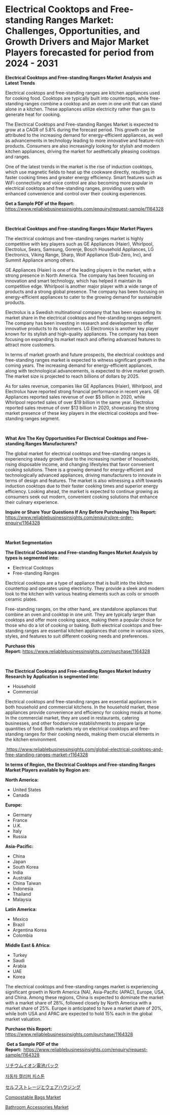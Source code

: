 <p><h1>Electrical Cooktops and Free-standing Ranges Market: Challenges, Opportunities, and Growth Drivers and Major Market Players forecasted for period from 2024 - 2031</h1></p><p><strong>Electrical Cooktops and Free-standing Ranges Market Analysis and Latest Trends</strong></p>
<p><p>Electrical cooktops and free-standing ranges are kitchen appliances used for cooking food. Cooktops are typically built into countertops, while free-standing ranges combine a cooktop and an oven in one unit that can stand alone in a kitchen. These appliances utilize electricity rather than gas to generate heat for cooking.</p><p>The Electrical Cooktops and Free-standing Ranges Market is expected to grow at a CAGR of 5.8% during the forecast period. This growth can be attributed to the increasing demand for energy-efficient appliances, as well as advancements in technology leading to more innovative and feature-rich products. Consumers are also increasingly looking for stylish and modern kitchen appliances, driving the market for aesthetically pleasing cooktops and ranges.</p><p>One of the latest trends in the market is the rise of induction cooktops, which use magnetic fields to heat up the cookware directly, resulting in faster cooking times and greater energy efficiency. Smart features such as WiFi connectivity and voice control are also becoming more popular in electrical cooktops and free-standing ranges, providing users with enhanced convenience and control over their cooking experiences.</p></p>
<p><strong>Get a Sample PDF of the Report:&nbsp;</strong> <a href="https://www.reliablebusinessinsights.com/enquiry/request-sample/1164328">https://www.reliablebusinessinsights.com/enquiry/request-sample/1164328</a></p>
<p>&nbsp;</p>
<p><strong>Electrical Cooktops and Free-standing Ranges Major Market Players</strong></p>
<p><p>The electrical cooktops and free-standing ranges market is highly competitive with key players such as GE Appliances (Haier), Whirlpool, Electrolux, Sears, Samsung, Gorenje, Bosch Household Appliances, LG Electronics, Viking Range, Sharp, Wolf Appliance (Sub-Zero, Inc), and Summit Appliance among others.</p><p>GE Appliances (Haier) is one of the leading players in the market, with a strong presence in North America. The company has been focusing on innovation and smart technology, which has helped it maintain its competitive edge. Whirlpool is another major player with a wide range of products and a strong global presence. The company has been focusing on energy-efficient appliances to cater to the growing demand for sustainable products.</p><p>Electrolux is a Swedish multinational company that has been expanding its market share in the electrical cooktops and free-standing ranges segment. The company has been investing in research and development to offer innovative products to its customers. LG Electronics is another key player known for its stylish and high-quality appliances. The company has been focusing on expanding its market reach and offering advanced features to attract more customers.</p><p>In terms of market growth and future prospects, the electrical cooktops and free-standing ranges market is expected to witness significant growth in the coming years. The increasing demand for energy-efficient appliances, along with technological advancements, is expected to drive market growth. The market size is projected to reach billions of dollars by 2025.</p><p>As for sales revenue, companies like GE Appliances (Haier), Whirlpool, and Electrolux have reported strong financial performance in recent years. GE Appliances reported sales revenue of over $5 billion in 2020, while Whirlpool reported sales of over $19 billion in the same year. Electrolux reported sales revenue of over $13 billion in 2020, showcasing the strong market presence of these key players in the electrical cooktops and free-standing ranges segment.</p></p>
<p>&nbsp;</p>
<p><strong>What Are The Key Opportunities For Electrical Cooktops and Free-standing Ranges Manufacturers?</strong></p>
<p><p>The global market for electrical cooktops and free-standing ranges is experiencing steady growth due to the increasing number of households, rising disposable income, and changing lifestyles that favor convenient cooking solutions. There is a growing demand for energy-efficient and technologically advanced appliances, driving manufacturers to innovate in terms of design and features. The market is also witnessing a shift towards induction cooktops due to their faster cooking times and superior energy efficiency. Looking ahead, the market is expected to continue growing as consumers seek out modern, convenient cooking solutions that enhance their culinary experience.</p></p>
<p><strong>Inquire or Share Your Questions If Any Before Purchasing This Report:</strong> <a href="https://www.reliablebusinessinsights.com/enquiry/pre-order-enquiry/1164328">https://www.reliablebusinessinsights.com/enquiry/pre-order-enquiry/1164328</a></p>
<p>&nbsp;</p>
<p><strong>Market Segmentation</strong></p>
<p><strong>The Electrical Cooktops and Free-standing Ranges Market Analysis by types is segmented into:</strong></p>
<p><ul><li>Electrical Cooktops</li><li>Free-standing Ranges</li></ul></p>
<p><p>Electrical cooktops are a type of appliance that is built into the kitchen countertop and operates using electricity. They provide a sleek and modern look to the kitchen with various heating elements such as coils or smooth ceramic plates.</p><p>Free-standing ranges, on the other hand, are standalone appliances that combine an oven and cooktop in one unit. They are typically larger than cooktops and offer more cooking space, making them a popular choice for those who do a lot of cooking or baking. Both electrical cooktops and free-standing ranges are essential kitchen appliances that come in various sizes, styles, and features to suit different cooking needs and preferences.</p></p>
<p><strong>Purchase this Report:&nbsp;</strong><a href="https://www.reliablebusinessinsights.com/purchase/1164328">https://www.reliablebusinessinsights.com/purchase/1164328</a></p>
<p>&nbsp;</p>
<p><strong>The Electrical Cooktops and Free-standing Ranges Market Industry Research by Application is segmented into:</strong></p>
<p><ul><li>Household</li><li>Commercial</li></ul></p>
<p><p>Electrical cooktops and free-standing ranges are essential appliances in both household and commercial kitchens. In the household market, these appliances provide convenience and efficiency for cooking meals at home. In the commercial market, they are used in restaurants, catering businesses, and other foodservice establishments to prepare large quantities of food. Both markets rely on electrical cooktops and free-standing ranges for their cooking needs, making them crucial elements in the kitchen environment.</p></p>
<p><a href="https://www.reliablebusinessinsights.com/global-electrical-cooktops-and-free-standing-ranges-market-r1164328">&nbsp;https://www.reliablebusinessinsights.com/global-electrical-cooktops-and-free-standing-ranges-market-r1164328</a></p>
<p><strong>In terms of Region, the Electrical Cooktops and Free-standing Ranges Market Players available by Region are:</strong></p>
<p>
    <p> <strong> North America: </strong>
        <ul>
            <li>United States</li>
            <li>Canada</li>
        </ul>
        </p> 
    <p> <strong> Europe: </strong>
        <ul>
            <li>Germany</li>
            <li>France</li>
            <li>U.K.</li>
            <li>Italy</li>
            <li>Russia</li>
        </ul>
        </p> 
    <p> <strong> Asia-Pacific: </strong>
        <ul>
            <li>China</li>
            <li>Japan</li>
            <li>South Korea</li>
            <li>India</li>
            <li>Australia</li>
            <li>China Taiwan</li>
            <li>Indonesia</li>
            <li>Thailand</li>
            <li>Malaysia</li>
        </ul>
        </p> 
    <p> <strong> Latin America: </strong>
        <ul>
            <li>Mexico</li>
            <li>Brazil</li>
            <li>Argentina Korea</li>
            <li>Colombia</li>
        </ul>
        </p> 
    <p> <strong> Middle East & Africa: </strong>
        <ul>
            <li>Turkey</li>
            <li>Saudi</li>
            <li>Arabia</li>
            <li>UAE</li>
            <li>Korea</li>
        </ul>
    </p>
    </p>
<p><p>The electrical cooktops and free-standing ranges market is experiencing significant growth in North America (NA), Asia-Pacific (APAC), Europe, USA, and China. Among these regions, China is expected to dominate the market with a market share of 28%, followed closely by North America with a market share of 25%. Europe is anticipated to have a market share of 20%, while both USA and APAC are expected to hold 15% each in the global market valuation.</p></p>
<p><strong>Purchase this Report: </strong><a href="https://www.reliablebusinessinsights.com/purchase/1164328">https://www.reliablebusinessinsights.com/purchase/1164328</a></p>
<p>&nbsp;<strong>Get a Sample PDF of the Report:&nbsp;&nbsp;</strong><a href="https://www.reliablebusinessinsights.com/enquiry/request-sample/1164328">https://www.reliablebusinessinsights.com/enquiry/request-sample/1164328</a></p>
<p><strong></strong></p>
<p><p><a href="https://github.com/DayanaRunolfsdottir/Market-Research-Report-List-1/blob/main/4119215145039.md">リチウムイオン電池パック</a></p><p><a href="https://github.com/TobyKub4685/Market-Research-Report-List-2/blob/main/9532654153058.md">자동차 캘리퍼 피스톤</a></p><p><a href="https://medium.com/@saplakhanom821/%E6%AC%A1%E3%81%AE%E6%96%87%E7%AB%A0%E3%82%92%E6%97%A5%E6%9C%AC%E8%AA%9E%E3%81%AB%E7%BF%BB%E8%A8%B3%E3%81%97%E3%81%A6%E3%81%8F%E3%81%A0%E3%81%95%E3%81%84-%E8%A3%BD%E5%93%81%E3%82%BF%E3%82%A4%E3%83%97-%E3%82%A2%E3%83%97%E3%83%AA%E3%82%B1%E3%83%BC%E3%82%B7%E3%83%A7%E3%83%B3-%E5%9C%B0%E5%9F%9F%E5%88%A5%E3%81%AE%E3%82%B0%E3%83%AD%E3%83%BC%E3%83%90%E3%83%AB%E3%82%BB%E3%83%AB%E3%83%95%E3%82%B9%E3%83%88%E3%83%AC%E3%83%BC%E3%82%B8%E3%81%8A%E3%82%88%E3%81%B3%E5%80%89%E5%BA%AB%E5%B8%82%E5%A0%B4%E8%A6%8F%E6%A8%A1-%E3%82%B7%E3%82%A7%E3%82%A2%E5%88%86%E6%9E%90-2024%E5%B9%B4-2031%E5%B9%B4%E3%81%AE%E4%BA%88%E6%B8%AC-249853d9c6f9">セルフストレージとウェアハウジング</a></p><p><a href="https://github.com/almainyongb/Market-Research-Report-List-1/blob/main/compostable-bags-market.md">Compostable Bags Market</a></p><p><a href="https://github.com/claudianurdin/Market-Research-Report-List-1/blob/main/bathroom-accessories-market.md">Bathroom Accessories Market</a></p></p>